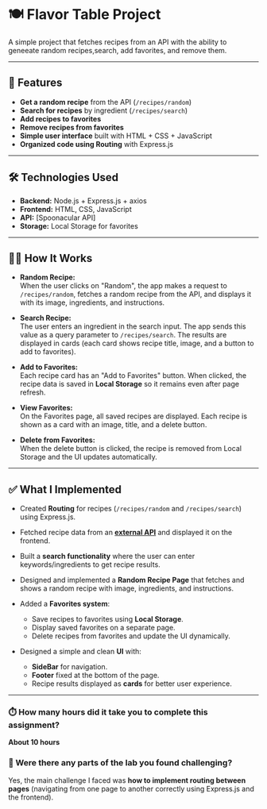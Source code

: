 # 🍽️ Flavor Table Project

A simple project that fetches recipes from an API with the ability to geneeate random recipes,search, add favorites, and remove them.

---

## 🚀 Features
- **Get a random recipe** from the API (`/recipes/random`)
- **Search for recipes** by ingredient (`/recipes/search`)
- **Add recipes to favorites**
- **Remove recipes from favorites**
- **Simple user interface** built with HTML + CSS + JavaScript
- **Organized code using Routing** with Express.js

---

## 🛠️ Technologies Used
- **Backend:** Node.js + Express.js + axios
- **Frontend:** HTML, CSS, JavaScript
- **API:** [Spoonacular API] 
- **Storage:** Local Storage for favorites

---

## 🧑‍💻 How It Works
- **Random Recipe:**  
  When the user clicks on "Random", the app makes a request to `/recipes/random`, fetches a random recipe from the API, and displays it with its image, ingredients, and instructions.

- **Search Recipe:**  
  The user enters an ingredient in the search input. The app sends this value as a query parameter to `/recipes/search`. The results are displayed in cards (each card shows recipe title, image, and a button to add to favorites).

- **Add to Favorites:**  
  Each recipe card has an "Add to Favorites" button. When clicked, the recipe data is saved in **Local Storage** so it remains even after page refresh.

- **View Favorites:**  
  On the Favorites page, all saved recipes are displayed. Each recipe is shown as a card with an image, title, and a delete button.

- **Delete from Favorites:**  
  When the delete button is clicked, the recipe is removed from Local Storage and the UI updates automatically.

---

## ✅ What I Implemented
- Created **Routing** for recipes (`/recipes/random` and `/recipes/search`) using Express.js.
- Fetched recipe data from an **[external API](https://api.spoonacular.com)** and displayed it on the frontend.
- Built a **search functionality** where the user can enter keywords/ingredients to get recipe results.
- Designed and implemented a **Random Recipe Page** that fetches and shows a random recipe with image, ingredients, and instructions.

- Added a **Favorites system**:
  - Save recipes to favorites using **Local Storage**.
  - Display saved favorites on a separate page.
  - Delete recipes from favorites and update the UI dynamically.

- Designed a simple and clean **UI** with:
  - **SideBar** for navigation.
  - **Footer** fixed at the bottom of the page.
  - Recipe results displayed as **cards** for better user experience.

---
### ⏱️ How many hours did it take you to complete this assignment?
**About 10 hours**

### 🧩 Were there any parts of the lab you found challenging?
Yes, the main challenge I faced was **how to implement routing between pages** (navigating from one page to another correctly using Express.js and the frontend).

